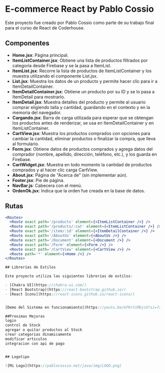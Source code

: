 # E-commerce React by Pablo Cossio

Este proyecto fue creado por Pablo Cossio como parte de su trabajo final para el curso de React de Coderhouse.

## Componentes

- **Home.jsx**: Página principal.
- **ItemListContainer.jsx**: Obtiene una lista de productos filtrados por categoría desde Firebase y se la pasa a ItemList.
- **ItemList.jsx**: Recorre la lista de productos de ItemListContainer y los muestra utilizando el componente List.jsx.
- **List.jsx**: Muestra los datos de un producto y permite hacer clic para ir a ItemDetailContainer.
- **ItemDetailContainer.jsx**: Obtiene un producto por su ID y se lo pasa a ItemDetail para mostrarlo.
- **ItemDetail.jsx**: Muestra detalles del producto y permite al usuario comprar eligiendo talla y cantidad, guardando en el contexto y en la memoria del navegador.
- **Cargando.jsx**: Barra de carga utilizada para esperar que se obtengan los productos antes de renderizar, se usa en ItemDetailContainer y en ItemListContainer.
- **CartView.jsx**: Muestra los productos comprados con opciones para cambiar la cantidad, eliminar productos o finalizar la compra, que lleva al formulario.
- **Form.jsx**: Obtiene datos de productos comprados y agrega datos del comprador (nombre, apellido, dirección, teléfono, etc.), y los guarda en Firebase.
- **CartWidget.jsx**: Muestra en todo momento la cantidad de productos comprados y al hacer clic carga CartView.
- **About.jsx**: Página de "Acerca de" (sin implementar aún).
- **Footer.jsx**: Pie de página.
- **NavBar.js**: Cabecera con el menú.
- **OrdenOk.jsx**: Indica que la orden fue creada en la base de datos.

## Rutas

```jsx
<Routes>
  <Route exact path='/products' element={<ItemListContainer />} />
  <Route exact path='/products/:cat' element={<ItemListContainer />} />
  <Route exact path='/item/:id' element={<ItemDetailContainer />} />
  <Route exact path='/AboutUs' element={<AboutUs />} />
  <Route exact path='/Document' element={<Document />} />
  <Route exact path='/Form' element={<Form />} />
  <Route exact path='/CartView' element={<CartView />} />
  <Route path='*' element={<Home />} />
</Routes>

## Librerías de Estilos

Este proyecto utiliza las siguientes librerías de estilos:

- [Chakra UI](https://chakra-ui.com/)
- [React Bootstrap](https://react-bootstrap.github.io/)
- [React Icons](https://react-icons.github.io/react-icons/)


[Demo del Sistema en funcionamiento](https://youtu.be/mTKrYiMbjcU?si=7r7CxvRiGO5wbGX6)

##Proximas Mejoras
login
control de Stock
agregar o quitar productos al Stock
crear categorias dinamicamente
modificar articulos
integracion con api de pago


## Logotipo

![Mi Logo](https://pablocossio.net/java/img/LOGO.png)
